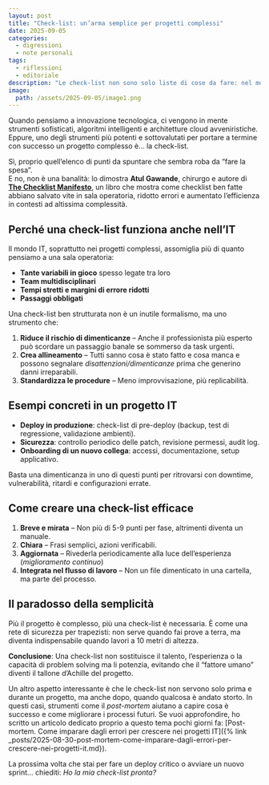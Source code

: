 ```yaml
---
layout: post
title: "Check-list: un’arma semplice per progetti complessi"
date: 2025-09-05
categories:
  - digressioni
  - note personali
tags:
  - riflessioni
  - editoriale
description: "Le check-list non sono solo liste di cose da fare: nel mondo IT diventano strumenti potenti per ridurre errori, migliorare i processi e gestire la complessità dei progetti.”"
image:
  path: /assets/2025-09-05/image1.png
---
```


Quando pensiamo a innovazione tecnologica, ci vengono in mente strumenti sofisticati, algoritmi intelligenti e architetture cloud avveniristiche.  
Eppure, uno degli strumenti più potenti e sottovalutati per portare a termine con successo un progetto complesso è… la check-list.

Sì, proprio quell’elenco di punti da spuntare che sembra roba da “fare la spesa”.  
E no, non è una banalità: lo dimostra **Atul Gawande**, chirurgo e autore di [**The Checklist Manifesto**](https://amzn.to/4mGthxz), un libro che mostra come checklist ben fatte abbiano salvato vite in sala operatoria, ridotto errori e aumentato l’efficienza in contesti ad altissima complessità.

## Perché una check-list funziona anche nell’IT

Il mondo IT, soprattutto nei progetti complessi, assomiglia più di quanto pensiamo a una sala operatoria:  

- **Tante variabili in gioco** spesso legate tra loro
- **Team multidisciplinari**
- **Tempi stretti e margini di errore ridotti**
- **Passaggi obbligati**

Una check-list ben strutturata non è un inutile formalismo, ma uno strumento che:

1. **Riduce il rischio di dimenticanze** – Anche il professionista più esperto può scordare un passaggio banale se sommerso da task urgenti.
2. **Crea allineamento** – Tutti sanno cosa è stato fatto e cosa manca e possono segnalare *disattenzioni/dimenticanze* prima che generino danni irreparabili. 
3. **Standardizza le procedure** – Meno improvvisazione, più replicabilità. 

## Esempi concreti in un progetto IT

- **Deploy in produzione**: check-list di pre-deploy (backup, test di regressione, validazione ambienti).
- **Sicurezza**: controllo periodico delle patch, revisione permessi, audit log.
- **Onboarding di un nuovo collega**: accessi, documentazione, setup applicativo.

Basta una dimenticanza in uno di questi punti per ritrovarsi con downtime, vulnerabilità, ritardi e configurazioni errate.

## Come creare una check-list efficace

1. **Breve e mirata** – Non più di 5-9 punti per fase, altrimenti diventa un manuale.
2. **Chiara** – Frasi semplici, azioni verificabili.
3. **Aggiornata** – Rivederla periodicamente alla luce dell’esperienza (*miglioramento continuo*)
4. **Integrata nel flusso di lavoro** – Non un file dimenticato in una cartella, ma parte del processo.

## Il paradosso della semplicità

Più il progetto è complesso, più una check-list è necessaria.  È come una rete di sicurezza per trapezisti: non serve quando fai prove a terra, ma diventa indispensabile quando lavori a 10 metri di altezza. 

**Conclusione**: Una check-list non sostituisce il talento, l’esperienza o la capacità di problem solving ma li potenzia, evitando che il “fattore umano” diventi il tallone d’Achille del progetto.

Un altro aspetto interessante è che le check-list non servono solo prima e durante un progetto, ma anche dopo, quando qualcosa è andato storto. In questi casi, strumenti come il *post-mortem* aiutano a capire cosa è successo e come migliorare i processi futuri. Se vuoi approfondire, ho scritto un articolo dedicato proprio a questo tema pochi giorni fa: [Post-mortem. Come imparare dagli errori per crescere nei progetti IT]({% link _posts/2025-08-30-post-mortem-come-imparare-dagli-errori-per-crescere-nei-progetti-it.md}).

La prossima volta che stai per fare un deploy critico o avviare un nuovo sprint… chiediti: *Ho la mia check-list pronta?*
